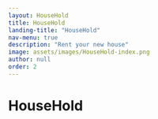 ```yaml
---
layout: HouseHold
title: HouseHold
landing-title: "HouseHold"
nav-menu: true
description: "Rent your new house"
image: assets/images/HouseHold-index.png
author: null
order: 2
---
```


<h1>HouseHold</h1>
